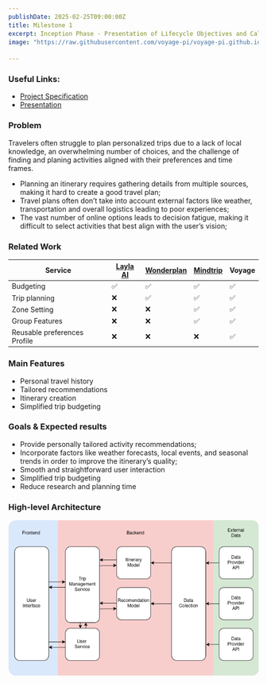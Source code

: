 ```yaml
---
publishDate: 2025-02-25T09:00:00Z
title: Milestone 1
excerpt: Inception Phase - Presentation of Lifecycle Objectives and Calendar for the Project.
image: "https://raw.githubusercontent.com/voyage-pi/voyage-pi.github.io/c4278f2b27534f122aa9abbced8a022ee96f1941/src/assets/images/Mls1.png"

---
```


### Useful Links:

- [Project Specification]("https://drive.google.com/file/d/1nK7XlZAsDgLFSjN2aXheFGKaIJo35WSg/view?usp=sharing")
- [Presentation]("https://drive.google.com/file/d/1lBI_FNm6EyifWQNjonMYfSIt_BlSgYmB/view?usp=sharing")

### Problem

Travelers often struggle to plan personalized trips due to a lack of local knowledge, an overwhelming number of choices, and the challenge of finding and planing activities aligned with their preferences and time frames. 

- Planning an itinerary requires gathering details from multiple sources, making it hard to create a good travel plan;
- Travel plans often don’t take into account external factors like weather, transportation and overall logistics leading to poor experiences;
- The vast number of online options leads to decision fatigue, making it difficult to select activities that best align with the user’s vision;

### Related Work

| Service | [Layla AI](https://layla.ai/?utm_medium=tripplanner) | [Wonderplan](https://wonderplan.ai/) | [Mindtrip](https://mindtrip.ai) | Voyage |
| --- | --- | --- | --- | --- |
| Budgeting | ✅ | ✅ | ✅ | ✅ |
| Trip planning | ❌ | ✅ | ✅ | ✅ |
| Zone Setting | ❌ | ❌ | ✅ | ✅ |
| Group Features | ❌ | ❌ | ✅ | ✅ |
| Reusable preferences Profile | ❌ | ❌ | ❌ | ✅ |

### Main Features

- Personal travel history
- Tailored recommendations
- Itinerary creation
- Simplified trip budgeting

### Goals & Expected results

- Provide personally tailored activity recommendations;
- Incorporate factors like weather forecasts, local events, and seasonal trends in order to improve the itinerary’s quality;
- Smooth and straightforward user interaction
- Simplified trip budgeting
- Reduce research and planning time

### High-level Architecture

![image](../../assets/images/StartingArchitecture.png)
